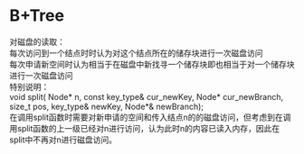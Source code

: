 # B+Tree

对磁盘的读取：  
每次访问到一个结点时时认为对这个结点所在的储存块进行一次磁盘访问  
每次申请新空间时认为相当于在磁盘中新找寻一个储存块即也相当于对一个储存块进行一次磁盘访问  
特别说明：  
void split( Node* n, const key_type& cur_newKey, Node* cur_newBranch, size_t pos, key_type& newKey, Node*& newBranch);  
在调用split函数时需要对新申请的空间和传入结点n的的磁盘访问，但考虑到在调用split函数的上一级已经对n进行访问，认为此时n的内容已读入内存，因此在split中不再对n进行磁盘访问。  
